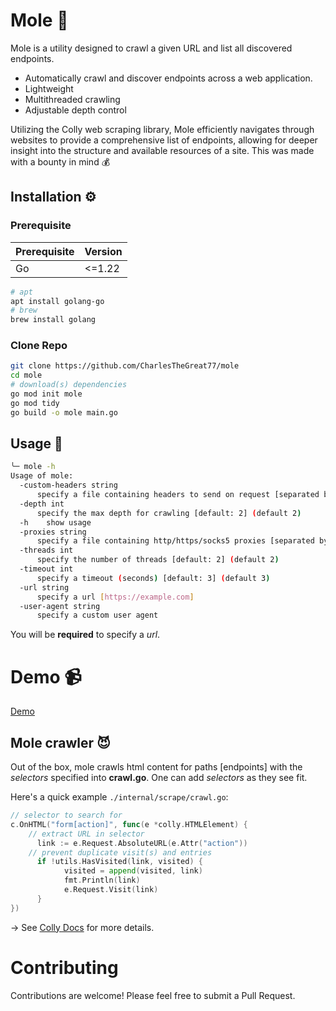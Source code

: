 # Mole 🚀
Mole is a utility designed to crawl a given URL and list all discovered endpoints. 

- Automatically crawl and discover endpoints across a web application.
- Lightweight
- Multithreaded crawling
- Adjustable depth control

Utilizing the Colly web scraping library, Mole efficiently navigates through websites to provide a comprehensive list of endpoints, allowing for deeper insight into the structure and available resources of a site.
This was made with a bounty in mind 💰


## Installation ⚙️
### Prerequisite
| Prerequisite | Version |
|--------------|---------|
| Go           |  <=1.22 |

```bash
# apt
apt install golang-go
# brew
brew install golang
```

### Clone Repo
```bash
git clone https://github.com/CharlesTheGreat77/mole
cd mole
# download(s) dependencies
go mod init mole
go mod tidy
go build -o mole main.go
```

## Usage 🔨

```bash
╰─ mole -h
Usage of mole:
  -custom-headers string
      specify a file containing headers to send on request [separated by line]
  -depth int
      specify the max depth for crawling [default: 2] (default 2)
  -h	show usage
  -proxies string
      specify a file containing http/https/socks5 proxies [separated by line]
  -threads int
      specify the number of threads [default: 2] (default 2)
  -timeout int
      specify a timeout (seconds) [default: 3] (default 3)
  -url string
      specify a url [https://example.com]
  -user-agent string
      specify a custom user agent
```

You will be **required** to specify a *url*.

# Demo 📹
[Demo](https://github.com/user-attachments/assets/f53b2a57-3697-46d4-a75e-ba4eb845c425)


## Mole crawler 😈



Out of the box, mole crawls html content for paths [endpoints] with the *selectors* specified into **crawl.go**. One can add *selectors* as they see fit.

Here's a quick example `./internal/scrape/crawl.go`:

```go
// selector to search for
c.OnHTML("form[action]", func(e *colly.HTMLElement) {
    // extract URL in selector
      link := e.Request.AbsoluteURL(e.Attr("action"))
    // prevent duplicate visit(s) and entries
      if !utils.HasVisited(link, visited) {
            visited = append(visited, link)
            fmt.Println(link)
            e.Request.Visit(link)
      }
})
```
→ See <a href="https://go-colly.org/docs/introduction/start/">Colly Docs</a> for more details.

# Contributing
Contributions are welcome! Please feel free to submit a Pull Request.
